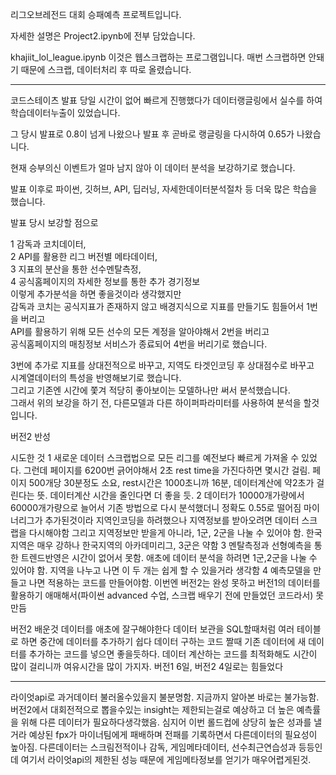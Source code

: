 리그오브레전드 대회 승패예측 프로젝트입니다.

자세한 설명은 Project2.ipynb에 전부 담았습니다.

khajiit_lol_league.ipynb 이것은 웹스크랩하는 프로그램입니다. 매번 스크랩하면 안돼기 때문에 스크랩, 데이터처리 후 따로 올렸습니다.   

-----------------------

코드스테이츠 발표 당일 시간이 없어 빠르게 진행했다가 데이터랭글링에서 실수를 하여 학습데이터누출이 있었습니다.    

그 당시 발표로 0.8이 넘게 나왔으나 발표 후 곧바로 랭글링을 다시하여 0.65가 나왔습니다.   

현재 승부의신 이벤트가 얼마 남지 않아 이 데이터 분석을 보강하기로 했습니다.   

발표 이후로 파이썬, 깃허브, API, 딥러닝, 자세한데이터분석절차 등 더욱 많은 학습을 했습니다.   

발표 당시 보강할 점으로 

1 감독과 코치데이터,   
2 API를 활용한 리그 버전별 메타데이터,   
3 지표의 분산을 통한 선수멘탈측정,   
4 공식홈페이지의 자세한 정보를 통한 추가 경기정보   
이렇게 추가분석을 하면 좋을것이라 생각했지만   
감독과 코치는 공식지표가 존재하지 않고 배경지식으로 지표를 만들기도 힘들어서 1번을 버리고   
API를 활용하기 위해 모든 선수의 모든 계정을 알아야해서 2번을 버리고   
공식홈페이지의 매칭정보 서비스가 종료되어 4번을 버리기로 했습니다.   
   
3번에 추가로 지표를 상대전적으로 바꾸고, 지역도 타겟인코딩 후 상대점수로 바꾸고   
시계열데이터의 특성을 반영해보기로 했습니다.   
그리고 기존엔 시간에 쫓겨 적당히 좋아보이는 모델하나만 써서 분석했습니다.   
그래서 위의 보강을 하기 전, 다른모델과 다른 하이퍼파라미터를 사용하여 분석을 할것입니다.   

버전2 반성

시도한 것
1 새로운 데이터 스크랩법으로 모든 리그를 예전보다 빠르게 가져올 수 있었다. 그런데 페이지를 6200번 긁어야해서 2초 rest time을 가진다하면 몇시간 걸림. 페이지 500개당 30분정도 소요, rest시간은 1000초니까 16분, 데이터계산에 약2초가 걸린다는 뜻. 데이터계산 시간을 줄인다면 더 좋을 듯.
2 데이터가 10000개가량에서 60000개가량으로 늘어서 기존 방법으로 다시 분석했더니 정확도 0.55로 떨어짐
   마이너리그가 추가된것이라 지역인코딩을 하려했으나 지역정보를 받아오려면 데이터 스크랩을 다시해야함
   그리고 지역정보만 받을게 아니라, 1군, 2군을 나눌 수 있어야 함. 한국 지역은 매우 강하나 한국지역의 아카데미리그, 3군은 약함
3 멘탈측정과 선형예측을 통한 트렌드반영은 시간이 없어서 못함. 애초에 데이터 분석을 하려면 1군,2군을 나눌 수 있어야 함. 지역을 나누고 나면 이 두 개는 쉽게 할 수 있을거라 생각함
4 예측모델을 만들고 나면 적용하는 코드를 만들어야함. 이번엔 버전2는 완성 못하고 버전1의 데이터를 활용하기 애매해서(파이썬 advanced 수업, 스크랩 배우기 전에 만들었던 코드라서) 못만듬

버전2 배운것
데이터를 애초에 잘구해야한다
데이터 보관을 SQL할때처럼 여러 테이블로 하면 중간에 데이터를 추가하기 쉽다
데이터 구하는 코드 짤때 기존 데이터에 새 데이터를 추가하는 코드를 넣으면 좋을듯하다.
데이터 계산하는 코드를 최적화해도 시간이 많이 걸리니까 여유시간을 많이 가지자. 버전1 6일, 버전2 4일로는 힘들었다

----------------------------------------------------------------

라이엇api로 과거데이터 불러올수있을지 불분명함. 지금까지 알아본 바로는 불가능함. 버전2에서 대회전적으로 뽑을수있는 insight는 제한되는걸로 예상하고 더 높은 예측률을 위해 다른 데이터가 필요하다생각했음. 심지어 이번 롤드컵에 상당히 높은 성과를 낼거라 예상된 fpx가 마이너팀에게 패배하며 전패를 기록하면서 다른데이터의 필요성이 높아짐. 다른데이터는 스크림전적이나 감독, 게임메타데이터, 선수최근연습성과 등등인데 여기서 라이엇api의 제한된 성능 때문에 게임메타정보를 얻기가 매우어렵게된것. 
